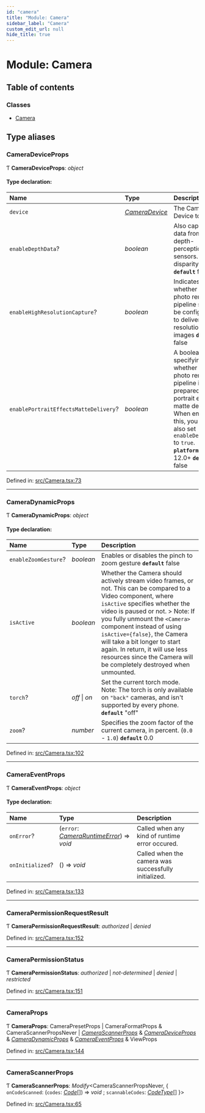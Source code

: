 ```yaml
---
id: "camera"
title: "Module: Camera"
sidebar_label: "Camera"
custom_edit_url: null
hide_title: true
---
```


# Module: Camera

## Table of contents

### Classes

- [Camera](../classes/camera.camera-1.md)

## Type aliases

### CameraDeviceProps

Ƭ **CameraDeviceProps**: *object*

#### Type declaration:

Name | Type | Description |
:------ | :------ | :------ |
`device` | [*CameraDevice*](cameradevice.md#cameradevice) | The Camera Device to use   |
`enableDepthData`? | *boolean* | Also captures data from depth-perception sensors. (e.g. disparity maps)  **`default`** false  |
`enableHighResolutionCapture`? | *boolean* | Indicates whether the photo render pipeline should be configured to deliver high resolution still images  **`default`** false  |
`enablePortraitEffectsMatteDelivery`? | *boolean* | A boolean specifying whether the photo render pipeline is prepared for portrait effects matte delivery.  When enabling this, you must also set `enableDepthData` to `true`.   **`platform`** iOS 12.0+  **`default`** false  |

Defined in: [src/Camera.tsx:73](https://github.com/cuvent/react-native-vision-camera/blob/919aa3d/src/Camera.tsx#L73)

___

### CameraDynamicProps

Ƭ **CameraDynamicProps**: *object*

#### Type declaration:

Name | Type | Description |
:------ | :------ | :------ |
`enableZoomGesture`? | *boolean* | Enables or disables the pinch to zoom gesture  **`default`** false  |
`isActive` | *boolean* | Whether the Camera should actively stream video frames, or not.  This can be compared to a Video component, where `isActive` specifies whether the video is paused or not.  > Note: If you fully unmount the `<Camera>` component instead of using `isActive={false}`, the Camera will take a bit longer to start again. In return, it will use less resources since the Camera will be completely destroyed when unmounted.    |
`torch`? | *off* \| *on* | Set the current torch mode.  Note: The torch is only available on `"back"` cameras, and isn't supported by every phone.   **`default`** "off"  |
`zoom`? | *number* | Specifies the zoom factor of the current camera, in percent. (`0.0` - `1.0`)  **`default`** 0.0  |

Defined in: [src/Camera.tsx:102](https://github.com/cuvent/react-native-vision-camera/blob/919aa3d/src/Camera.tsx#L102)

___

### CameraEventProps

Ƭ **CameraEventProps**: *object*

#### Type declaration:

Name | Type | Description |
:------ | :------ | :------ |
`onError`? | (`error`: [*CameraRuntimeError*](../classes/cameraerror.cameraruntimeerror.md)) => *void* | Called when any kind of runtime error occured.   |
`onInitialized`? | () => *void* | Called when the camera was successfully initialized.   |

Defined in: [src/Camera.tsx:133](https://github.com/cuvent/react-native-vision-camera/blob/919aa3d/src/Camera.tsx#L133)

___

### CameraPermissionRequestResult

Ƭ **CameraPermissionRequestResult**: *authorized* \| *denied*

Defined in: [src/Camera.tsx:152](https://github.com/cuvent/react-native-vision-camera/blob/919aa3d/src/Camera.tsx#L152)

___

### CameraPermissionStatus

Ƭ **CameraPermissionStatus**: *authorized* \| *not-determined* \| *denied* \| *restricted*

Defined in: [src/Camera.tsx:151](https://github.com/cuvent/react-native-vision-camera/blob/919aa3d/src/Camera.tsx#L151)

___

### CameraProps

Ƭ **CameraProps**: CameraPresetProps \| CameraFormatProps & CameraScannerPropsNever \| [*CameraScannerProps*](camera.md#camerascannerprops) & [*CameraDeviceProps*](camera.md#cameradeviceprops) & [*CameraDynamicProps*](camera.md#cameradynamicprops) & [*CameraEventProps*](camera.md#cameraeventprops) & ViewProps

Defined in: [src/Camera.tsx:144](https://github.com/cuvent/react-native-vision-camera/blob/919aa3d/src/Camera.tsx#L144)

___

### CameraScannerProps

Ƭ **CameraScannerProps**: *Modify*<CameraScannerPropsNever, { `onCodeScanned`: (`codes`: [*Code*](code.md#code)[]) => *void* ; `scannableCodes`: [*CodeType*](code.md#codetype)[]  }\>

Defined in: [src/Camera.tsx:65](https://github.com/cuvent/react-native-vision-camera/blob/919aa3d/src/Camera.tsx#L65)
